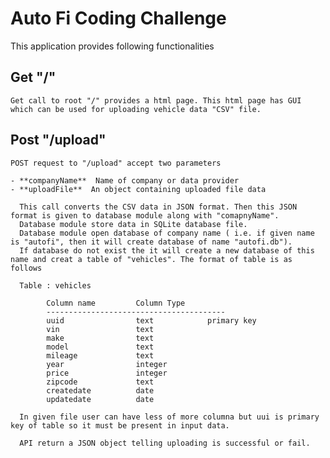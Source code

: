 # Auto Fi Coding Challenge

This application provides following functionalities

## Get "/"

    Get call to root "/" provides a html page. This html page has GUI which can be used for uploading vehicle data "CSV" file.

## Post "/upload"

    POST request to "/upload" accept two parameters

    - **companyName**  Name of company or data provider
    - **uploadFile**  An object containing uploaded file data

      This call converts the CSV data in JSON format. Then this JSON format is given to database module along with "comapnyName".
      Database module store data in SQLite database file.
      Database module open database of company name ( i.e. if given name is "autofi", then it will create database of name "autofi.db").
      If database do not exist the it will create a new database of this name and creat a table of "vehicles". The format of table is as follows

      Table : vehicles

            Column name         Column Type
            ----------------------------------------
            uuid                text            primary key
            vin                 text
            make                text
            model               text
            mileage             text
            year                integer
            price               integer
            zipcode             text
            createdate          date
            updatedate          date

      In given file user can have less of more columna but uui is primary key of table so it must be present in input data.

      API return a JSON object telling uploading is successful or fail.
